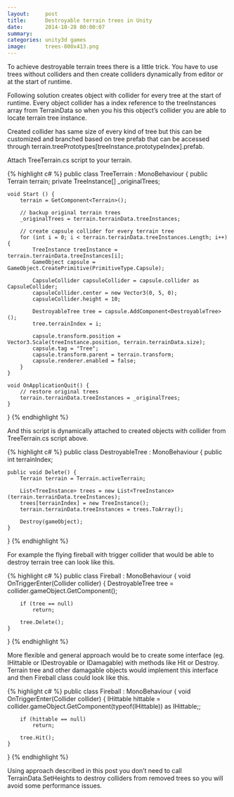 ```yaml
---
layout:     post
title:      Destroyable terrain trees in Unity
date:       2014-10-28 00:00:07
summary:
categories: unity3d games
image:      trees-800x413.png
---
```


To achieve destroyable terrain trees there is a little trick. You have to use trees without colliders and then create colliders dynamically from editor or at the start of runtime.

Following solution creates object with collider for every tree at the start of runtime. Every object collider has a index reference to the treeInstances array from TerrainData so when you his this object’s collider you are able to locate terrain tree instance.

Created collider has same size of every kind of tree but this can be customized and branched based on tree prefab that can be accessed through terrain.treePrototypes[treeInstance.prototypeIndex].prefab.

Attach TreeTerrain.cs script to your terrain.

{% highlight c# %}
public class TreeTerrain : MonoBehaviour {
    public Terrain terrain;
    private TreeInstance[] _originalTrees;

    void Start () {
        terrain = GetComponent<Terrain>();

        // backup original terrain trees
        _originalTrees = terrain.terrainData.treeInstances;

        // create capsule collider for every terrain tree
        for (int i = 0; i < terrain.terrainData.treeInstances.Length; i++) {
            TreeInstance treeInstance = terrain.terrainData.treeInstances[i];
            GameObject capsule = GameObject.CreatePrimitive(PrimitiveType.Capsule);

            CapsuleCollider capsuleCollider = capsule.collider as CapsuleCollider;
            capsuleCollider.center = new Vector3(0, 5, 0);
            capsuleCollider.height = 10;

            DestroyableTree tree = capsule.AddComponent<DestroyableTree>();
            tree.terrainIndex = i;

            capsule.transform.position = Vector3.Scale(treeInstance.position, terrain.terrainData.size);
            capsule.tag = "Tree";
            capsule.transform.parent = terrain.transform;
            capsule.renderer.enabled = false;
        }
    }

    void OnApplicationQuit() {
        // restore original trees
        terrain.terrainData.treeInstances = _originalTrees;
    }
}
{% endhighlight %}

And this script is dynamically attached to created objects with collider from TreeTerrain.cs script above.

{% highlight c# %}
public class DestroyableTree : MonoBehaviour {
    public int terrainIndex;

    public void Delete() {
        Terrain terrain = Terrain.activeTerrain;

        List<TreeInstance> trees = new List<TreeInstance>(terrain.terrainData.treeInstances);
        trees[terrainIndex] = new TreeInstance();
        terrain.terrainData.treeInstances = trees.ToArray();

        Destroy(gameObject);
    }
}
{% endhighlight %}

For example the flying fireball with trigger collider that would be able to destroy terrain tree can look like this.

{% highlight c# %}
public class Fireball : MonoBehaviour {
    void OnTriggerEnter(Collider collider) {
        DestroyableTree tree = collider.gameObject.GetComponent<DestroyableTree>();

        if (tree == null)
            return;

        tree.Delete();
    }
}
{% endhighlight %}

More flexible and general approach would be to create some interface (eg. IHittable or IDestroyable or IDamagable) with methods like Hit or Destroy. Terrain tree and other damagable objects would implement this interface and then Fireball class could look like this.

{% highlight c# %}
public class Fireball : MonoBehaviour {
    void OnTriggerEnter(Collider collider) {
        IHittable hittable = collider.gameObject.GetComponent(typeof(IHittable)) as IHittable;;

        if (hittable == null)
            return;

        tree.Hit();
    }
}
{% endhighlight %}

Using approach described in this post you don’t need to call TerrainData.SetHeights to destroy colliders from removed trees so you will avoid some performance issues.


